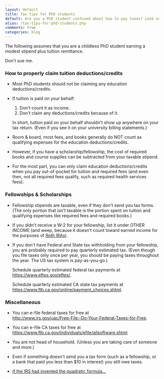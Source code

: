 ```yaml
---
layout: default
title: Tax tips for PhD students
default: Are you a PhD student confused about how to pay taxes? Look no further! Ted explains it all. Mostly. And don't sue him.
alias: /tax-tips-for-phd-students.php
comments: true
categories: blog
---
```


<p>The following assumes that you are a childless PhD student earning a modest stipend plus tuition remittance.</p>

<p>Don't sue me.</p>

<h3>How to properly claim tuition deductions/credits</h3>

<ul>
<li><p>Most PhD students should not be claiming any education deductions/credits.</p></li>

<li><p>If tuition is paid on your behalf:</p>

<ol>
<li>Don't count it as income.</li>
<li>Don't claim any deductions/credits because of it.</li>
</ol></li>

<p>In short, tuition paid on your behalf shouldn't show up anywhere on your tax return. (Even if you see it on your university billing statements.)</p>

<li><p>Room &amp; board, most fees, and books generally do NOT count as qualifying expenses for the education deductions/credits.</p></li>

<li><p>However, if you have a scholarship/fellowship, the cost of required books and course supplies can be subtracted from your taxable stipend.</p>
</li>
<li><p>For the most part, you can only claim education deductions/credits when you pay out-of-pocket for tuition and required fees (and even then, not all required fees qualify, such as required health services fees).</p>
</li>

</ul>
<h3>Fellowships &amp; Scholarships</h3>
<ul>


<li><p>Fellowship stipends are taxable, even if they don't send you tax forms. (The only portion that isn't taxable is the portion spent on tuition and qualifying expenses like required fees and required books.)</p>
</li>
<li><p>If you didn't receive a W-2 for your fellowship, list it under OTHER INCOME (and weep, because it doesn't count toward earned income for the purposes of <a href="/roth-ira/">Roth IRAs</a>).</p>
</li>
<li><p>If you don't have Federal and State tax withholding from your fellowship, you are probably required to pay quarterly estimated tax. (Even though you file taxes only once per year, you should be paying taxes throughout the year. The US tax system is pay-as-you-go.)</p>

<p>Schedule quarterly estimated federal tax payments at <br /><a href="https://www.eftps.gov/eftps/">https://www.eftps.gov/eftps/</a>.</p>

<p>Schedule quarterly estimated CA state tax payments at <br /><a href="https://www.ftb.ca.gov/online/payment_choices.shtml">https://www.ftb.ca.gov/online/payment_choices.shtml</a>.</p>
</li>

</ul>
<h3>Miscellaneous</h3>
<ul>

<li><p>You can e-file federal taxes for free at <br /><a href="http://www.irs.gov/uac/Free-File:-Do-Your-Federal-Taxes-for-Free">http://www.irs.gov/uac/Free-File:-Do-Your-Federal-Taxes-for-Free</a>.</p>
</li>
<li><p>You can e-file CA taxes for free at <br /><a href="https://www.ftb.ca.gov/individuals/efile/allsoftware.shtml">https://www.ftb.ca.gov/individuals/efile/allsoftware.shtml</a>.</p>
</li>
<li><p>You are not head of household. (Unless you are taking care of someone and more.)</p>
</li>
<li><p>Even if something doesn't send you a tax form (such as a fellowship, or a bank that paid you less than $10 in interest) you still owe taxes.</p>
</li>
<li><p><a href="http://www.cs.amherst.edu/~djv/irs.pdf">If the IRS had invented the quadratic formula...</a></p>
</li>

</ul>
